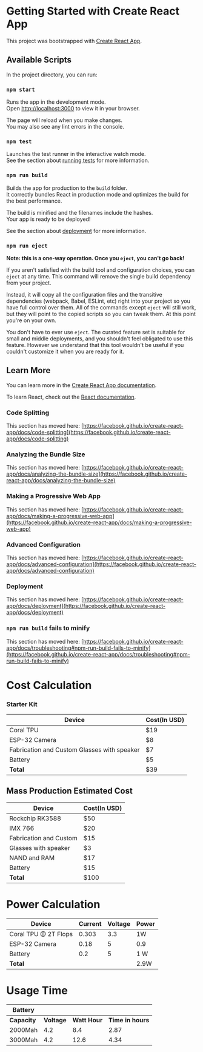 # Getting Started with Create React App

This project was bootstrapped with [Create React App](https://github.com/facebook/create-react-app).

## Available Scripts

In the project directory, you can run:

### `npm start`

Runs the app in the development mode.\
Open [http://localhost:3000](http://localhost:3000) to view it in your browser.

The page will reload when you make changes.\
You may also see any lint errors in the console.

### `npm test`

Launches the test runner in the interactive watch mode.\
See the section about [running tests](https://facebook.github.io/create-react-app/docs/running-tests) for more information.

### `npm run build`

Builds the app for production to the `build` folder.\
It correctly bundles React in production mode and optimizes the build for the best performance.

The build is minified and the filenames include the hashes.\
Your app is ready to be deployed!

See the section about [deployment](https://facebook.github.io/create-react-app/docs/deployment) for more information.

### `npm run eject`

**Note: this is a one-way operation. Once you `eject`, you can't go back!**

If you aren't satisfied with the build tool and configuration choices, you can `eject` at any time. This command will remove the single build dependency from your project.

Instead, it will copy all the configuration files and the transitive dependencies (webpack, Babel, ESLint, etc) right into your project so you have full control over them. All of the commands except `eject` will still work, but they will point to the copied scripts so you can tweak them. At this point you're on your own.

You don't have to ever use `eject`. The curated feature set is suitable for small and middle deployments, and you shouldn't feel obligated to use this feature. However we understand that this tool wouldn't be useful if you couldn't customize it when you are ready for it.

## Learn More

You can learn more in the [Create React App documentation](https://facebook.github.io/create-react-app/docs/getting-started).

To learn React, check out the [React documentation](https://reactjs.org/).

### Code Splitting

This section has moved here: [https://facebook.github.io/create-react-app/docs/code-splitting](https://facebook.github.io/create-react-app/docs/code-splitting)

### Analyzing the Bundle Size

This section has moved here: [https://facebook.github.io/create-react-app/docs/analyzing-the-bundle-size](https://facebook.github.io/create-react-app/docs/analyzing-the-bundle-size)

### Making a Progressive Web App

This section has moved here: [https://facebook.github.io/create-react-app/docs/making-a-progressive-web-app](https://facebook.github.io/create-react-app/docs/making-a-progressive-web-app)

### Advanced Configuration

This section has moved here: [https://facebook.github.io/create-react-app/docs/advanced-configuration](https://facebook.github.io/create-react-app/docs/advanced-configuration)

### Deployment

This section has moved here: [https://facebook.github.io/create-react-app/docs/deployment](https://facebook.github.io/create-react-app/docs/deployment)

### `npm run build` fails to minify

This section has moved here: [https://facebook.github.io/create-react-app/docs/troubleshooting#npm-run-build-fails-to-minify](https://facebook.github.io/create-react-app/docs/troubleshooting#npm-run-build-fails-to-minify)


# Cost Calculation

### Starter Kit

| **Device**              | **Cost(In USD)**  |
|-------------------------|-------------------|
| Coral TPU               | $19               |
| ESP-32 Camera           | $8                |
| Fabrication and Custom Glasses with speaker | $7                |
| Battery                 | $5                |
| **Total**               |  $39              |


## Mass Production Estimated Cost


| **Device**              | **Cost(In USD)**  |
|-------------------------|-------------------|
| Rockchip RK3588         | $50               |
| IMX 766                 | $20               |
| Fabrication and Custom  | $15               |
| Glasses with speaker    | $3                |
| NAND and RAM            | $17               |
| Battery                 | $15               |
| **Total**               | $100              |


# Power Calculation


| **Device**              | **Current**  | **Voltage**   | **Power**          |
|-------------------------|--------------|---------------|--------------------|
| Coral TPU @ 2T Flops    | 0.303        | 3.3           | 1W                 |
| ESP-32 Camera           | 0.18         | 5             | 0.9                |
| Battery                 | 0.2          | 5             | 1 W                |
| **Total**               |              |               | 2.9W               |



# Usage Time

|  **Battery**            |              |               |                    |
|-------------------------|--------------|---------------|--------------------|
|  **Capacity**           | **Voltage**  | **Watt Hour** | **Time in hours**  |
|  2000Mah                | 4.2          | 8.4           | 2.87               |
|  3000Mah                | 4.2          | 12.6          | 4.34               |
